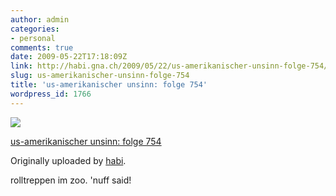 ```yaml
---
author: admin
categories:
- personal
comments: true
date: 2009-05-22T17:18:09Z
link: http://habi.gna.ch/2009/05/22/us-amerikanischer-unsinn-folge-754/
slug: us-amerikanischer-unsinn-folge-754
title: 'us-amerikanischer unsinn: folge 754'
wordpress_id: 1766
---
```


[![](http://farm4.static.flickr.com/3304/3554723760_20b3a4b240_m.jpg)](http://www.flickr.com/photos/habi/3554723760/)
   

 
  [us-amerikanischer unsinn: folge 754](http://www.flickr.com/photos/habi/3554723760/)
    

  Originally uploaded by [habi](http://www.flickr.com/people/habi/).
 



rolltreppen im zoo. 'nuff said!
  

